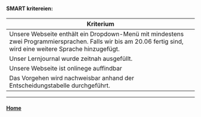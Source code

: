 #### SMART kritereien:
|Kriterium |
| ----------- |
|   Unsere Webseite enthält ein Dropdown-Menü mit mindestens zwei Programmiersprachen. Falls wir bis am 20.06 fertig sind, wird eine weitere Sprache hinzugefügt.  |
| Unser Lernjournal wurde zeitnah ausgefüllt.  |
| Unsere Webseite ist onlinege auffindbar|
| Das Vorgehen wird nachweisbar anhand der Entscheidungstabelle durchgeführt.   |
---
#### [Home](/../..)
